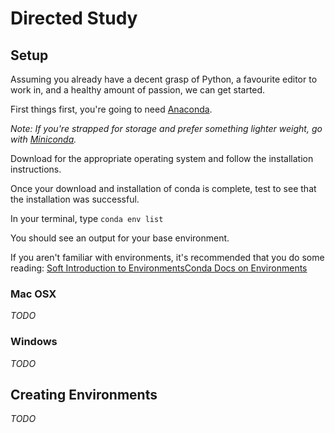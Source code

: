 # Directed Study

## Setup

Assuming you already have a decent grasp of Python, a favourite editor to work in, and a healthy amount of passion, we can get started.

First things first, you're going to need [Anaconda](https://www.anaconda.com/distribution/).

_Note: If you're strapped for storage and prefer something lighter weight, go with [Miniconda](https://docs.conda.io/en/latest/miniconda.html)._

Download for the appropriate operating system and follow the installation instructions.

Once your download and installation of conda is complete, test to see that the installation was successful.

In your terminal, type `conda env list`

You should see an output for your base environment.

If you aren't familiar with environments, it's recommended that you do some reading: [Soft Introduction to Environments](https://medium.com/@monipip3/virtual-environments-explained-by-a-python-beginner-693a79b195da)[Conda Docs on Environments](https://docs.conda.io/projects/conda/en/latest/user-guide/tasks/manage-environments.html)

### Mac OSX

_TODO_

### Windows

_TODO_

## Creating Environments

_TODO_
